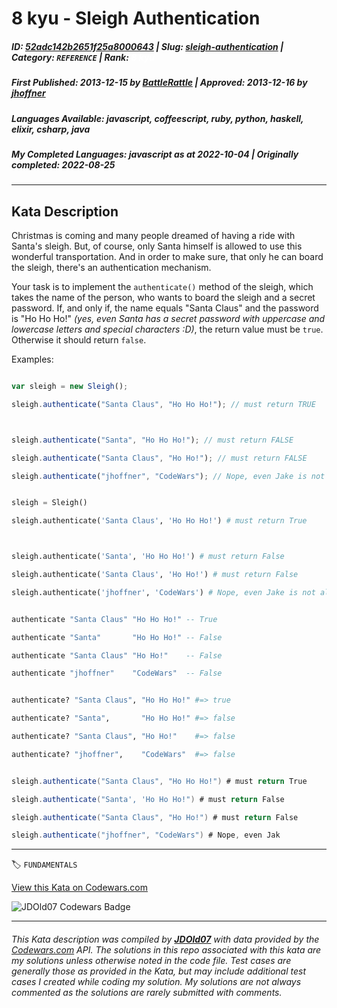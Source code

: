 # 8 kyu - Sleigh Authentication

##### **ID**: [52adc142b2651f25a8000643](https://www.codewars.com/kata/52adc142b2651f25a8000643) | **Slug**: [sleigh-authentication](https://www.codewars.com/kata/52adc142b2651f25a8000643) | **Category**: `REFERENCE` | **Rank**: <span style="color:white">8 kyu</span>

##### **First Published**: 2013-12-15 ***by*** [BattleRattle](https://www.codewars.com/users/BattleRattle) | **Approved**: 2013-12-16 ***by*** [jhoffner](https://www.codewars.com/users/jhoffner)

##### **Languages Available**: javascript, coffeescript, ruby, python, haskell, elixir, csharp, java

##### **My Completed Languages**: javascript ***as at*** 2022-10-04 | **Originally completed**: 2022-08-25

---

## Kata Description


Christmas is coming and many people dreamed of having a ride with Santa's sleigh. But, of course, only Santa himself is allowed to use this wonderful transportation. And in order to make sure, that only he can board the sleigh, there's an authentication mechanism.



Your task is to implement the `authenticate()` method of the sleigh, which takes the name of the person, who wants to board the sleigh and a secret password. If, and only if, the name equals "Santa Claus" and the password is "Ho Ho Ho!" *(yes, even Santa has a secret password with uppercase and lowercase letters and special characters :D)*, the return value must be `true`. Otherwise it should return `false`.



Examples:



```javascript

var sleigh = new Sleigh();

sleigh.authenticate("Santa Claus", "Ho Ho Ho!"); // must return TRUE



sleigh.authenticate("Santa", "Ho Ho Ho!"); // must return FALSE

sleigh.authenticate("Santa Claus", "Ho Ho!"); // must return FALSE

sleigh.authenticate("jhoffner", "CodeWars"); // Nope, even Jake is not allowed to use the sleigh ;)

```

```python

sleigh = Sleigh()

sleigh.authenticate('Santa Claus', 'Ho Ho Ho!') # must return True



sleigh.authenticate('Santa', 'Ho Ho Ho!') # must return False

sleigh.authenticate('Santa Claus', 'Ho Ho!') # must return False

sleigh.authenticate('jhoffner', 'CodeWars') # Nope, even Jake is not allowed to use the sleigh ;)

```

```haskell

authenticate "Santa Claus" "Ho Ho Ho!" -- True

authenticate "Santa"       "Ho Ho Ho!" -- False

authenticate "Santa Claus" "Ho Ho!"    -- False

authenticate "jhoffner"    "CodeWars"  -- False

```

```elixir

authenticate? "Santa Claus", "Ho Ho Ho!" #=> true

authenticate? "Santa",       "Ho Ho Ho!" #=> false

authenticate? "Santa Claus", "Ho Ho!"    #=> false

authenticate? "jhoffner",    "CodeWars"  #=> false

```

```java

sleigh.authenticate("Santa Claus", "Ho Ho Ho!") # must return True

sleigh.authenticate("Santa', 'Ho Ho Ho!") # must return False

sleigh.authenticate("Santa Claus", "Ho Ho!") # must return False

sleigh.authenticate("jhoffner", "CodeWars") # Nope, even Jak

```



---


🏷 `FUNDAMENTALS`


[View this Kata on Codewars.com](https://www.codewars.com/kata/52adc142b2651f25a8000643)

![](https://www.codewars.com/users/jdold07/badges/large "JDOld07 Codewars Badge")

---

###### *This Kata description was compiled by [**JDOld07**](https://tpstech.dev) with data provided by the [Codewars.com](https://www.codewars.com) API.  The solutions in this repo associated with this kata are my solutions unless otherwise noted in the code file.  Test cases are generally those as provided in the Kata, but may include additional test cases I created while coding my solution.  My solutions are not always commented as the solutions are rarely submitted with comments.*
